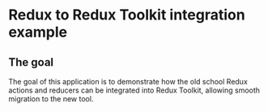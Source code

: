 # Redux to Redux Toolkit integration example

## The goal

The goal of this application is to demonstrate how the old school Redux actions and reducers can be integrated into Redux Toolkit, allowing smooth migration to the new tool.
